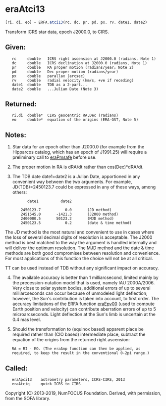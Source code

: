 # eraAtci13

```js
[ri, di, eo] = ERFA.atci13(rc, dc, pr, pd, px, rv, date1, date2)
```

Transform ICRS star data, epoch J2000.0, to CIRS.

## Given:
```
   rc     double   ICRS right ascension at J2000.0 (radians, Note 1)
   dc     double   ICRS declination at J2000.0 (radians, Note 1)
   pr     double   RA proper motion (radians/year; Note 2)
   pd     double   Dec proper motion (radians/year)
   px     double   parallax (arcsec)
   rv     double   radial velocity (km/s, +ve if receding)
   date1  double   TDB as a 2-part...
   date2  double   ...Julian Date (Note 3)
```

## Returned:
```
   ri,di  double*  CIRS geocentric RA,Dec (radians)
   eo     double*  equation of the origins (ERA-GST, Note 5)
```

## Notes:

1) Star data for an epoch other than J2000.0 (for example from the
   Hipparcos catalog, which has an epoch of J1991.25) will require a
   preliminary call to [eraPmsafe][1] before use.

2) The proper motion in RA is dRA/dt rather than cos(Dec)*dRA/dt.

3) The TDB date date1+date2 is a Julian Date, apportioned in any
   convenient way between the two arguments.  For example,
   JD(TDB)=2450123.7 could be expressed in any of these ways, among
   others:

```
          date1          date2

       2450123.7           0.0       (JD method)
       2451545.0       -1421.3       (J2000 method)
       2400000.5       50123.2       (MJD method)
       2450123.5           0.2       (date & time method)
```

   The JD method is the most natural and convenient to use in cases
   where the loss of several decimal digits of resolution is
   acceptable.  The J2000 method is best matched to the way the
   argument is handled internally and will deliver the optimum
   resolution.  The MJD method and the date & time methods are both
   good compromises between resolution and convenience.  For most
   applications of this function the choice will not be at all
   critical.

   TT can be used instead of TDB without any significant impact on
   accuracy.

4) The available accuracy is better than 1 milliarcsecond, limited
   mainly by the precession-nutation model that is used, namely
   IAU 2000A/2006.  Very close to solar system bodies, additional
   errors of up to several milliarcseconds can occur because of
   unmodeled light deflection;  however, the Sun's contribution is
   taken into account, to first order.  The accuracy limitations of
   the ERFA function [eraEpv00][2] (used to compute Earth position and
   velocity) can contribute aberration errors of up to
   5 microarcseconds.  Light deflection at the Sun's limb is
   uncertain at the 0.4 mas level.

5) Should the transformation to (equinox based) apparent place be
   required rather than (CIO based) intermediate place, subtract the
   equation of the origins from the returned right ascension:
```
   RA = RI - EO. (The eraAnp function can then be applied, as
   required, to keep the result in the conventional 0-2pi range.)
```

## Called:
```
   eraApci13    astrometry parameters, ICRS-CIRS, 2013
   eraAtciq     quick ICRS to CIRS
```

Copyright (C) 2013-2019, NumFOCUS Foundation.
Derived, with permission, from the SOFA library.


[1]: era.pmsafe.md
[2]: era.epv00.md
